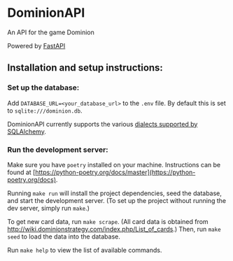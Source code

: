 # DominionAPI

An API for the game Dominion

Powered by [FastAPI](https://fastapi.tiangolo.com/)

## Installation and setup instructions:

### Set up the database:
Add `DATABASE_URL=<your_database_url>` to the `.env` file. By default this is set to `sqlite:///dominion.db`.

DominionAPI currently supports the various [dialects supported by SQLAlchemy](https://docs.sqlalchemy.org/en/14/dialects/). 


### Run the development server:
Make sure you have `poetry` installed on your machine. Instructions can be found at [https://python-poetry.org/docs/master](https://python-poetry.org/docs).

Running `make run` will install the project dependencies, seed the database, and start the development server. (To set up the project without running the dev server, simply run `make`.)

To get new card data, run `make scrape`. (All card data is obtained from http://wiki.dominionstrategy.com/index.php/List_of_cards.) Then, run `make seed` to load the data into the database.

Run `make help` to view the list of available commands.

